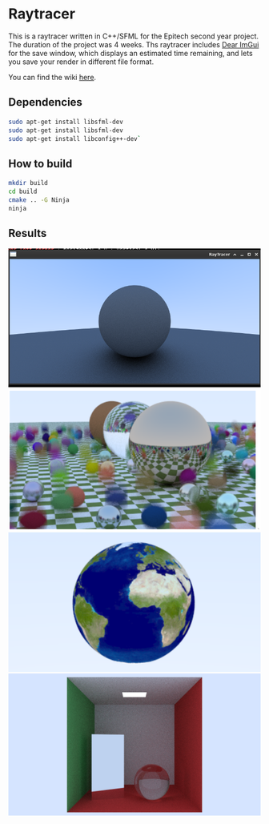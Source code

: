 # Raytracer

This is a raytracer written in C++/SFML for the Epitech second year project. The duration of the project was 4 weeks.
Ths raytracer includes [Dear ImGui](https://github.com/ocornut/imgui) for the save window, which displays an estimated
time remaining, and lets you save your render in different file format.

You can find the wiki [here](https://github.com/Sinan-Karakaya/Raytracer-cpp/wiki).

## Dependencies

```bash
sudo apt-get install libsfml-dev
sudo apt-get install libsfml-dev
sudo apt-get install libconfig++-dev`
```

## How to build

```bash
mkdir build
cd build
cmake .. -G Ninja
ninja
```

## Results

![](./docs/simple.png)
![](./docs/post-processing.png)
![](./docs/earth.png)
![](./docs/cornellBox.png)

